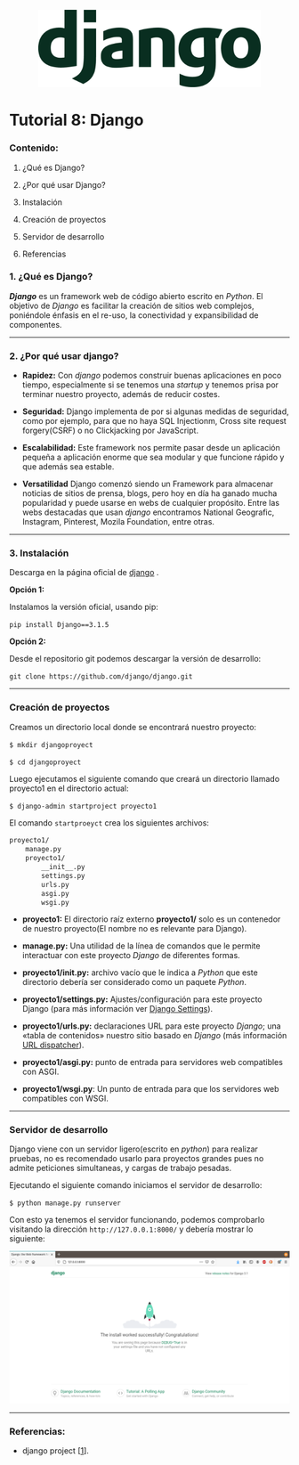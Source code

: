 <p align="center">
<img src = "img/django.png" width="400">
</p>


# Tutorial 8: Django


### Contenido:

1. ¿Qué es Django?
2. ¿Por qué usar Django?
3. Instalación 
4. Creación de proyectos
5. Servidor de desarrollo

6. Referencias



### 1. ¿Qué es Django?


***Django*** es un framework web de código abierto escrito en *Python*. El objetivo de *Django* es facilitar la creación de sitios web complejos, poniéndole énfasis en el re-uso, la conectividad y expansibilidad de componentes.
******
### 2. ¿Por qué usar django?

* **Rapidez:**
Con *django* podemos construir buenas aplicaciones en poco tiempo, especialmente si se tenemos una *startup* y tenemos prisa por terminar nuestro proyecto, además de reducir costes.

* **Seguridad:** 
Django implementa de por si algunas medidas de seguridad, como por ejemplo, para que no haya SQL Injectionm, Cross site request forgery(CSRF) o no Clickjacking por JavaScript.

* **Escalabilidad:**
Este framework nos permite pasar desde un aplicación pequeña a aplicación enorme que sea modular y que funcione rápido y que además sea estable.

* **Versatilidad** 
Django comenzó siendo un Framework para almacenar noticias de sitios de prensa, blogs, pero hoy en día ha ganado mucha popularidad y puede usarse en webs de cualquier propósito. Entre las webs destacadas que usan *django* encontramos National Geografic, Instagram, Pinterest, Mozila Foundation, entre otras.


****

 ### 3. Instalación

Descarga en la página oficial de [django](https://www.djangoproject.com/download/) .

**Opción 1:** 

Instalamos la versión oficial, usando pip:

`pip install Django==3.1.5`

**Opción 2:**

Desde el repositorio git podemos descargar la versión de desarrollo:

`git clone https://github.com/django/django.git`


****

### Creación de proyectos

Creamos un directorio local donde se encontrará nuestro proyecto:

`$ mkdir djangoproyect`

`$ cd djangoproyect`

Luego ejecutamos el siguiente comando que creará un directorio llamado proyecto1 en el directorio actual:

`$ django-admin startproject proyecto1`

El comando `startproeyct` crea los siguientes archivos:

````````
proyecto1/
    manage.py
    proyecto1/
        __init__.py
        settings.py
        urls.py
        asgi.py
        wsgi.py

````````

* **proyecto1:** El directorio raíz externo **proyecto1/** solo es un contenedor de nuestro proyecto(El nombre no es relevante para Django).

* **manage.py:**  Una utilidad de la línea de comandos que le permite interactuar con este proyecto *Django* de diferentes formas.

* **proyecto1/__init__.py:** archivo vacío que le indica a *Python* que este directorio debería ser considerado como un paquete *Python*.

* **proyecto1/settings.py:** Ajustes/configuración para este proyecto Django (para más información ver [Django Settings](https://docs.djangoproject.com/es/3.1/topics/settings/)).


* **proyecto1/urls.py:** declaraciones URL para este proyecto *Django*; una «tabla de contenidos» nuestro sitio basado en *Django* (más información [URL dispatcher](https://docs.djangoproject.com/es/3.1/topics/http/urls/)).

* **proyecto1/asgi.py:** punto de entrada para servidores web compatibles con ASGI.

* **proyecto1/wsgi.py**: Un punto de entrada para que los servidores web compatibles con WSGI.

**** 
### Servidor de desarrollo
Django viene con un servidor ligero(escrito en *python*) para realizar pruebas, no es recomendado usarlo para proyectos grandes pues no admite peticiones simultaneas, y cargas de trabajo pesadas.

Ejecutando  el siguiente comando iniciamos el servidor de desarrollo:

`$ python manage.py runserver`

Con esto ya tenemos el servidor funcionando, podemos comprobarlo visitando la dirección `http://127.0.0.1:8000/` y debería mostrar lo siguiente: 



<p align="center">
<img src = "img/img1.png" width="600">
</p>



***
### Referencias: 

* django project [[1](https://www.djangoproject.com/)].












